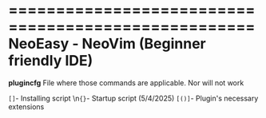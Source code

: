 ====================================================
NeoEasy - NeoVim (Beginner friendly IDE)
====================================================
**plugincfg** File where those commands are applicable. Nor will not work

`[]`- Installing script
\n`{}`- Startup script (5/4/2025)
`[()]`- Plugin's necessary extensions

